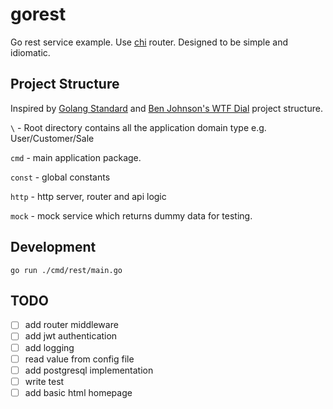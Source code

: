 # gorest
Go rest service example. Use [chi](https://github.com/go-chi/chi) router. Designed to be simple and idiomatic.

## Project Structure
Inspired by [Golang Standard](https://github.com/golang-standards/project-layout) and [Ben Johnson's WTF Dial](https://github.com/benbjohnson/wtf) project structure.

`\` - Root directory contains all the application domain type e.g. User/Customer/Sale

`cmd` - main application package.

`const` -  global constants 

`http` - http server, router and api logic

`mock` - mock service which returns dummy data for testing.

## Development
```shell
go run ./cmd/rest/main.go
```

## TODO
- [ ] add router middleware
- [ ] add jwt authentication
- [ ] add logging
- [ ] read value from config file
- [ ] add postgresql implementation
- [ ] write test
- [ ] add basic html homepage